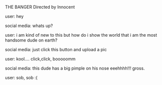 THE BANGER
Directed by Innocent

user: hey

social media: whats up?

user: i am kind of new to this but how do i show the world that i am the most handsome dude on earth?

social media: just click this button and upload a pic

user: kool…. click,click, booooomm

social media: this dude has a big pimple on his nose eeehhhh!!! gross.

user: sob, sob :(